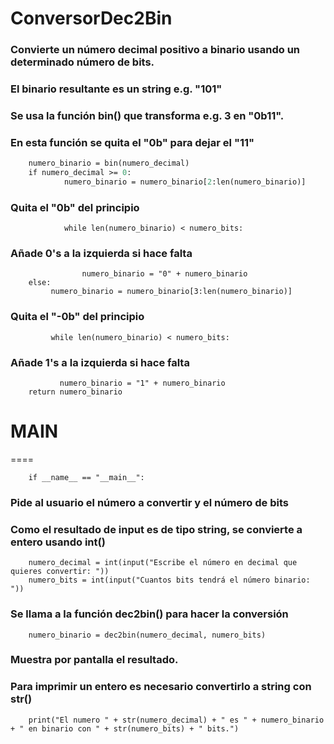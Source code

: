 




# ConversorDec2Bin
### Convierte un número decimal positivo a binario usando un determinado número de bits.
### El binario resultante es un string e.g. "101"
### Se usa la función bin() que transforma e.g. 3 en "0b11".
### En esta función se quita el "0b" para dejar el "11"

```def dec2bin(numero_decimal, numero_bits):
    numero_binario = bin(numero_decimal)
    if numero_decimal >= 0:
            numero_binario = numero_binario[2:len(numero_binario)]  
```
### Quita el "0b" del principio
```    
            while len(numero_binario) < numero_bits:      
```
### Añade 0's a la izquierda si hace falta
```
                numero_binario = "0" + numero_binario
    else:
         numero_binario = numero_binario[3:len(numero_binario)] 
```
### Quita el "-0b" del principio
```
         while len(numero_binario) < numero_bits: 
```
### Añade 1's a la izquierda si hace falta
```
           numero_binario = "1" + numero_binario
    return numero_binario
```
# MAIN
====
```
    if __name__ == "__main__":
```
### Pide al usuario el número a convertir y el número de bits 
### Como el resultado de input es de tipo string, se convierte a entero usando int()
```
    numero_decimal = int(input("Escribe el número en decimal que quieres convertir: "))
    numero_bits = int(input("Cuantos bits tendrá el número binario: "))
```
    
### Se llama a la función dec2bin() para hacer la conversión
```
    numero_binario = dec2bin(numero_decimal, numero_bits)
```
### Muestra por pantalla el resultado.
### Para imprimir un entero es necesario convertirlo a string con str()
```
    print("El numero " + str(numero_decimal) + " es " + numero_binario + " en binario con " + str(numero_bits) + " bits.")
```
